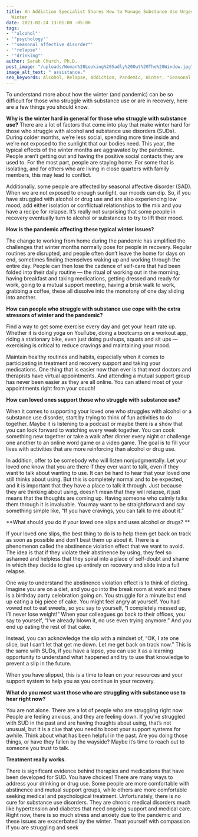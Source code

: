 ```yaml
---
title: An Addiction Specialist Shares How to Manage Substance Use Urges During a Pandemic
  Winter
date: 2021-02-24 13:01:00 -05:00
tags:
- '"alcohol"'
- '"psychology"'
- '"seasonal affective disorder"'
- '"relapse"'
- '"drinking"'
author: Sarah Church, Ph.D.
post_image: "/uploads/Woman%20Looking%20Sadly%20Out%20The%20Window.jpg"
image_alt_text: " assistance."
seo_keywords: Alcohol, Relapse, Addiction, Pandemic, Winter, "Seasonal Affective Disorder"
---
```


To understand more about how the winter (and pandemic) can be so difficult for those who struggle with substance use or are in recovery, here are a few things you should know.

**Why is the winter hard in general for those who struggle with substance use?**
There are a lot of factors that come into play that make winter hard for those who struggle with alcohol and substance use disorders (SUDs). During colder months, we’re less social, spending more time inside and we’re not exposed to the sunlight that our bodies need. This year, the typical effects of the winter months are aggravated by the pandemic. People aren’t getting out and having the positive social contacts they are used to. For the most part, people are staying home. For some that is isolating, and for others who are living in close quarters with family members, this may lead to conflict.

Additionally, some people are affected by seasonal affective disorder (SAD). When we are not exposed to enough sunlight, our moods can dip. So, if you have struggled with alcohol or drug use and are also experiencing low mood, add either isolation or conflictual relationships to the mix and you have a recipe for relapse. It’s really not surprising that some people in recovery eventually turn to alcohol or substances to try to lift their mood.


**How is the pandemic affecting these typical winter issues?**

The change to working from home during the pandemic has amplified the challenges that winter months normally pose for people in recovery. Regular routines are disrupted, and people often don’t leave the home for days on end, sometimes finding themselves waking up and working through the entire day.  People can then lose the cadence of self-care that had been folded into their daily routine — the ritual of working out in the morning, having breakfast and taking medications, getting dressed and ready for work, going to a mutual support meeting, having a brisk walk to work, grabbing a coffee, these all dissolve into the monotony of one day sliding into another.

**How can people who struggle with substance use cope with the extra stressors of winter and the pandemic?**

Find a way to get some exercise every day and get your heart rate up. Whether it is doing yoga on YouTube, doing a bootcamp on a workout app, riding a stationary bike, even just doing pushups, squats and sit ups — exercising is critical to reduce cravings and maintaining your mood.

Maintain healthy routines and habits, especially when it comes to participating in treatment and recovery support and taking your medications. One thing that is easier now than ever is that most doctors and therapists have virtual appointments. And attending a mutual support group has never been easier as they are all online. You can attend most of your appointments right from your couch!


**How can loved ones support those who struggle with substance use?**

When it comes to supporting your loved one who struggles with alcohol or a substance use disorder, start by trying to think of fun activities to do together. Maybe it is listening to a podcast or maybe there is a show that you can look forward to watching every week together. You can cook something new together or take a walk after dinner every night or challenge one another to an online word game or a video game. The goal is to fill your lives with activities that are more reinforcing than alcohol or drug use.

In addition, offer to be somebody who will listen nonjudgmentally. Let your loved one know that you are there if they ever want to talk, even if they want to talk about wanting to use. It can be hard to hear that your loved one still thinks about using. But this is completely normal and to be expected, and it is important that they have a place to talk it through. Just because they are thinking about using, doesn’t mean that they will relapse, it just means that the thoughts are coming up.  Having someone who calmly talks them through it is invaluable. You may want to be straightforward and say something simple like, “If you have cravings, you can talk to me about it.”

**What should you do if your loved one slips and uses alcohol or drugs?
**

If your loved one slips, the best thing to do is to help them get back on track as soon as possible and don’t beat them up about it. There is a phenomenon called the abstinence violation effect that we want to avoid. The idea is that if they violate their abstinence by using, they feel so ashamed and helpless that they spiral into a place of self-doubt and shame in which they decide to give up entirely on recovery and slide into a full relapse.

One way to understand the abstinence violation effect is to think of dieting. Imagine you are on a diet, and you go into the break room at work and there is a birthday party celebration going on. You struggle for a minute but end up eating a big piece of cake. You might feel angry at yourself. You had vowed not to eat sweets, so you say to yourself, “I completely messed up, I’ll never lose weight!” When your colleagues go back to their offices, you say to yourself, “I’ve already blown it, no use even trying anymore.” And you end up eating the rest of that cake.

Instead, you can acknowledge the slip with a mindset of, “OK, I ate one slice, but I can’t let that get me down. Let me get back on track now.” This is the same with SUDs, if you have a lapse, you can use it as a learning opportunity to understand what happened and try to use that knowledge to prevent a slip in the future.

When you have slipped, this is a time to lean on your resources and your support system to help you as you continue in your recovery.

**What do you most want those who are struggling with substance use to hear right now?**

You are not alone. There are a lot of people who are struggling right now. People are feeling anxious, and they are feeling down. If you’ve struggled with SUD in the past and are having thoughts about using, that’s not unusual, but it is a clue that you need to boost your support systems for awhile. Think about what has been helpful in the past. Are you doing those things, or have they fallen by the wayside?  Maybe it’s time to reach out to someone you trust to talk.

**Treatment really works.** 

There is significant evidence behind therapies and medications that have been developed for SUD. You have choices! There are many ways to address your drinking or drug use. Some people are more comfortable with abstinence and mutual support groups, while others are more comfortable seeking medical and psychological treatment. Unfortunately, there is no cure for substance use disorders. They are chronic medical disorders much like hypertension and diabetes that need ongoing support and medical care. Right now, there is so much stress and anxiety due to the pandemic and these issues are exacerbated by the winter. Treat yourself with compassion if you are struggling and seek